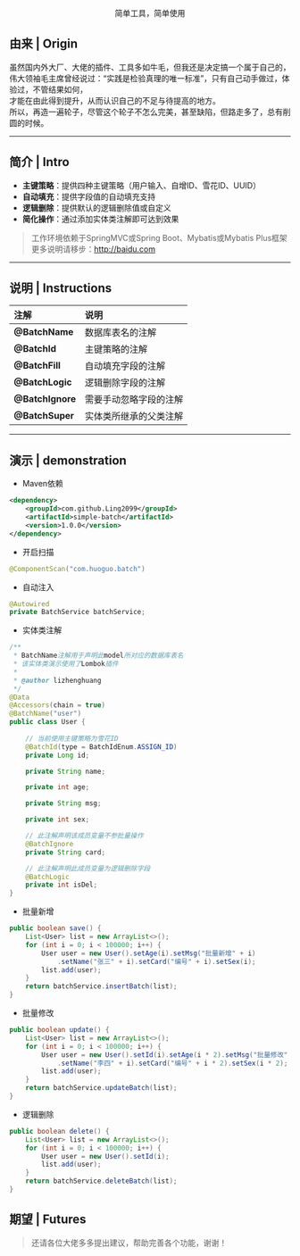 <p align="center">
  简单工具，简单使用
</p>



## 由来 | Origin

虽然国内外大厂、大佬的插件、工具多如牛毛，但我还是决定搞一个属于自己的，  
伟大领袖毛主席曾经说过：“实践是检验真理的唯一标准”，只有自己动手做过，体验过，不管结果如何，  
才能在由此得到提升，从而认识自己的不足与待提高的地方。  
所以，再造一遍轮子，尽管这个轮子不怎么完美，甚至缺陷，但路走多了，总有削圆的时候。

---

## 简介 | Intro

- **主键策略**：提供四种主键策略（用户输入、自增ID、雪花ID、UUID）
- **自动填充**：提供字段值的自动填充支持
- **逻辑删除**：提供默认的逻辑删除值或自定义
- **简化操作**：通过添加实体类注解即可达到效果
> 工作环境依赖于SpringMVC或Spring Boot、Mybatis或Mybatis Plus框架
> 更多说明请移步：<http://baidu.com>

---

## 说明 | Instructions

|注解|说明|
|:----|:----|
|**@BatchName**|数据库表名的注解|
|**@BatchId**|主键策略的注解|
|**@BatchFill**|自动填充字段的注解|
|**@BatchLogic**|逻辑删除字段的注解|
|**@BatchIgnore**|需要手动忽略字段的注解|
|**@BatchSuper**|实体类所继承的父类注解|
---

## 演示 | demonstration

* Maven依赖
```xml
<dependency>
    <groupId>com.github.Ling2099</groupId>
    <artifactId>simple-batch</artifactId>
    <version>1.0.0</version>
</dependency>
```
* 开启扫描  
```java
@ComponentScan("com.huoguo.batch")
```
* 自动注入  
```java
@Autowired
private BatchService batchService;
```
* 实体类注解
```java
/**
 * BatchName注解用于声明此model所对应的数据库表名
 * 该实体类演示使用了Lombok插件
 *
 * @author lizhenghuang
 */
@Data
@Accessors(chain = true)
@BatchName("user")
public class User {
    
    // 当前使用主键策略为雪花ID
    @BatchId(type = BatchIdEnum.ASSIGN_ID)
    private Long id;

    private String name;

    private int age;

    private String msg;

    private int sex;

    // 此注解声明该成员变量不参批量操作
    @BatchIgnore
    private String card;

    // 此注解声明此成员变量为逻辑删除字段
    @BatchLogic
    private int isDel;
}  
```
* 批量新增
```java
public boolean save() {
    List<User> list = new ArrayList<>();
    for (int i = 0; i < 100000; i++) {
        User user = new User().setAge(i).setMsg("批量新增" + i)
            .setName("张三" + i).setCard("编号" + i).setSex(i);
        list.add(user);
    }
    return batchService.insertBatch(list);
}
```
* 批量修改
```java
public boolean update() {
    List<User> list = new ArrayList<>();
    for (int i = 0; i < 100000; i++) {
        User user = new User().setId(i).setAge(i * 2).setMsg("批量修改" + i)
            .setName("李四" + i).setCard("编号" + i * 2).setSex(i * 2);
        list.add(user);
    }
    return batchService.updateBatch(list);
}
```
* 逻辑删除
```java
public boolean delete() {
    List<User> list = new ArrayList<>();
    for (int i = 0; i < 100000; i++) {
        User user = new User().setId(i);
        list.add(user);
    }
    return batchService.deleteBatch(list);
}
```

## 期望 | Futures

> 还请各位大佬多多提出建议，帮助完善各个功能，谢谢！

